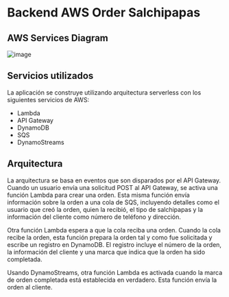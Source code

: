 # Backend AWS Order Salchipapas

## AWS Services Diagram

   ![image](https://user-images.githubusercontent.com/95374726/233537028-52e12fa1-c8c4-48cf-b3ed-ddf22b48e210.png)

## Servicios utilizados

La aplicación se construye utilizando arquitectura serverless con los siguientes servicios de AWS:

- Lambda
- API Gateway
- DynamoDB
- SQS
- DynamoStreams

## Arquitectura

La arquitectura se basa en eventos que son disparados por el API Gateway. Cuando un usuario envía una solicitud POST al API Gateway, se activa una función Lambda para crear una orden. Esta misma función envía información sobre la orden a una cola de SQS, incluyendo detalles como el usuario que creó la orden, quien la recibió, el tipo de salchipapas y la información del cliente como número de teléfono y dirección.

Otra función Lambda espera a que la cola reciba una orden. Cuando la cola recibe la orden, esta función prepara la orden tal y como fue solicitada y escribe un registro en DynamoDB. El registro incluye el número de la orden, la información del cliente y una marca que indica que la orden ha sido completada.

Usando DynamoStreams, otra función Lambda es activada cuando la marca de orden completada está establecida en verdadero. Esta función envía la orden al cliente.
